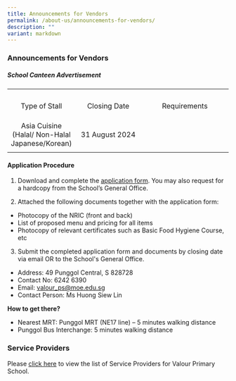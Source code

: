 ```yaml
---
title: Announcements for Vendors
permalink: /about-us/announcements-for-vendors/
description: ""
variant: markdown
---
```

### Announcements for Vendors
##### School Canteen Advertisement
<table>
	<tbody>
	<tr>
		<td></td>
		<td></td>
		<td></td>
	</tr>
	<tr height="65px">
		<td width="30%" style="text-align: center">Type of Stall</td>
		<td width="30%" style="text-align: center">Closing Date</td>
		<td width="40%" style="text-align: center">Requirements</td>
	</tr>
	<tr height="65px">
		<td width="30%" style="text-align: center">Asia Cuisine<br>(Halal/ Non-Halal Japanese/Korean)</td>
		<td width="30%" style="text-align: center">31 August 2024</td>
		<td width="40%" style="text-align: center"></td>
	</tr>
	<tr>
		<td></td>
		<td></td>
		<td></td>
	</tr>
</tbody>
</table>

#### Application Procedure
1. Download and complete the [application form](/files/Announcements%20for%20Vendors/Canteen/application%20for%20canteen%20stall%20in%20existing%20school.pdf). You may also request for a hardcopy from the School’s General Office.

2. Attached the following documents together with the application form:
* Photocopy of the NRIC (front and back)
* List of proposed menu and pricing for all items
* Photocopy of relevant certificates such as Basic Food Hygiene Course, etc

3. Submit the completed application form and documents by closing date via email OR to the School's General Office.

* Address: 49 Punggol Central, S 828728
* Contact No: 6242 6390
* Email: [valour_ps@moe.edu.sg](mailto:valour_ps@moe.edu.sg)
* Contact Person: Ms Huong Siew Lin

**How to get there?**
* Nearest MRT: Punggol MRT (NE17 line) – 5 minutes walking distance
* Punggol Bus Interchange: 5 minutes walking distance




### Service Providers

Please [click here](/about-us/general-information/service-providers/) to view the list of Service Providers for Valour Primary School.